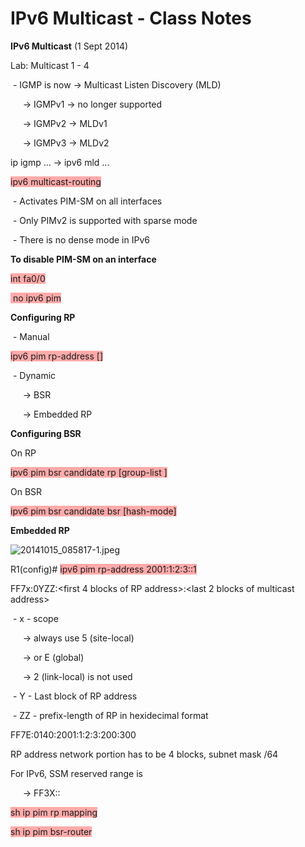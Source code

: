 # IPv6 Multicast - Class Notes

**IPv6 Multicast** (1 Sept 2014)

Lab: Multicast 1 - 4

 - IGMP is now -> Multicast Listen Discovery (MLD)

     -> IGMPv1 -> no longer supported

     -> IGMPv2 -> MLDv1

     -> IGMPv3 -> MLDv2

ip igmp ... -> ipv6 mld ...

<span style="background-color: #ffaaaa">ipv6 multicast-routing</span>

 - Activates PIM-SM on all interfaces

 - Only PIMv2 is supported with sparse mode

 - There is no dense mode in IPv6

**To disable PIM-SM on an interface**

<span style="background-color: #ffaaaa">int fa0/0</span>

<span style="background-color: #ffaaaa"> no ipv6 pim</span>

**Configuring RP**

 - Manual

<span style="background-color: #ffaaaa">ipv6 pim rp-address <ipv6 add> [<acl>]</span>

 - Dynamic

     -> BSR

     -> Embedded RP

**Configuring BSR**

On RP

<span style="background-color: #ffaaaa">ipv6 pim bsr candidate rp <int> [group-list <acl>]</span>

On BSR

<span style="background-color: #ffaaaa">ipv6 pim bsr candidate bsr <int> [hash-mode]</span>

**Embedded RP**

![20141015_085817-1.jpeg](image/20141015_085817-1.jpeg)

R1(config)# <span style="background-color: #ffaaaa">ipv6 pim rp-address 2001:1:2:3::1</span>

FF7x:0YZZ:<first 4 blocks of RP address>:<last 2 blocks of multicast address>

 - x - scope

     -> always use 5 (site-local)

     -> or E (global)

     -> 2 (link-local) is not used

 - Y - Last block of RP address

 - ZZ - prefix-length of RP in hexidecimal format

FF7E:0140:2001:1:2:3:200:300

RP address network portion has to be 4 blocks, subnet mask /64

For IPv6, SSM reserved range is

     -> FF3X::

<span style="background-color: #ffaaaa">sh ip pim rp mapping</span>

<span style="background-color: #ffaaaa">sh ip pim bsr-router</span>
